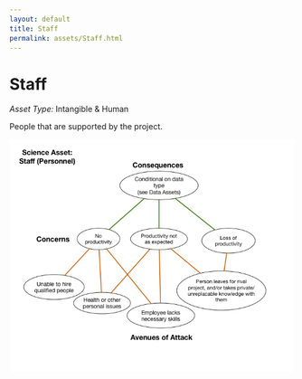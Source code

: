 ```yaml
---
layout: default
title: Staff
permalink: assets/Staff.html
---
```


# Staff

*Asset Type:*  Intangible & Human

People that are supported by the project.

![Staff](../diagrams/Staff.png)